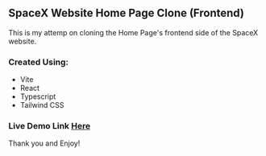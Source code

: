 ## SpaceX Website Home Page Clone (Frontend)

This is my attemp on cloning the Home Page's frontend side of the SpaceX website.

### Created Using:

- Vite
- React
- Typescript
- Tailwind CSS

### Live Demo Link [Here](https://tristanjohngirao-spacexwebsiteclone.vercel.app/)


Thank you and Enjoy!

